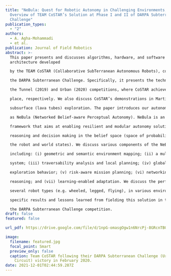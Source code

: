 ```yaml
---
title: "NeBula: Quest for Robotic Autonomy in Challenging Environments; An
  Overview of TEAM CoSTAR’s Solution at Phase I and II of DARPA Subterranean
  Challenge"
publication_types:
  - "2"
authors:
  - A. Agha-Mohammadi
  - et al.
publication: Journal of Field Robotics
abstract: >-
  This paper presents and discusses algorithms, hardware, and software
  architecture developed

  by the TEAM CoSTAR (Collaborative SubTerranean Autonomous Robots), competing in

  the DARPA Subterranean Challenge. Specifically, it presents the techniques utilized within

  the Tunnel (2019) and Urban (2020) competitions, where CoSTAR achieved 2nd and 1st

  place, respectively. We also discuss CoSTAR’s demonstrations in Martian-analog surface and

  subsurface (lava tubes) exploration. The paper introduces our autonomy solution, referred to

  as NeBula (Networked Belief-aware Perceptual Autonomy). NeBula is an uncertainty-aware

  framework that aims at enabling resilient and modular autonomy solutions by performing

  reasoning and decision making in the belief space (space of probability distributions over

  the robot and world states). We discuss various components of the NeBula framework,

  including: (i) geometric and semantic environment mapping; (ii) a multi-modal positioning

  system; (iii) traversability analysis and local planning; (iv) global motion planning and

  exploration behavior; (v) risk-aware mission planning; (vi) networking and decentralized

  reasoning; and (vii) learning-enabled adaptation. We discuss the performance of NeBula on

  several robot types (e.g. wheeled, legged, flying), in various environments. We discuss the

  specific results and lessons learned from fielding this solution in the challenging courses of

  the DARPA Subterranean Challenge competition.
draft: false
featured: false

url_pdf: https://drive.google.com/file/d/1npG-omasgOgw1n6NrcPj-8GRcnTBGOL-/view?usp=sharing

image:
  filename: featured.jpg
  focal_point: Smart
  preview_only: false
  caption: Team CoSTAR following their DARPA Subterranean Challenge (Urban
    Circuit) victory in February 2020.
date: 2021-12-01T02:44:59.287Z
---
```

